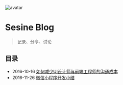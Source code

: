 ![avatar](https://avatars2.githubusercontent.com/u/20748094?v=3&s=128)

# Sesine Blog

> 记录、分享、讨论

## 目录

- 2016-10-16 [如何减少UI设计师与前端工程师的沟通成本](https://github.com/yesifeng/blog/issues/2)
- 2016-11-26 [微信小程序开发小结](https://github.com/yesifeng/blog/issues/1)
